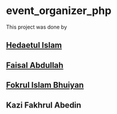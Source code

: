 # event_organizer_php

This project was done by

##  [Hedaetul Islam](https://hedaetul-islam.github.io/)
##  [Faisal Abdullah](https://www.facebook.com/faisalkhanfossil)
##  [Fokrul Islam Bhuiyan](https://www.facebook.com/fokrulbhuiyan01)
##  Kazi Fakhrul Abedin
